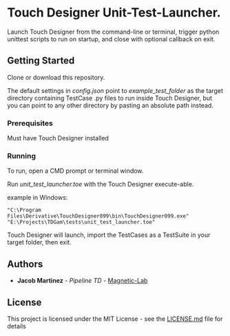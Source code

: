 # Touch Designer Unit-Test-Launcher.

Launch Touch Designer from the command-line or terminal, trigger python unittest scripts to run on startup, and close with optional callback on exit.


## Getting Started

Clone or download this repository.

The default settings in *config.json* point to *example_test_folder* as the target directory containing TestCase .py files to run inside Touch Designer, but you can point to any other directory by pasting an absolute path instead.


### Prerequisites

Must have Touch Designer installed


### Running

To run, open a CMD prompt or terminal window.

Run *unit_test_launcher.toe* with the Touch Designer execute-able.

example in Windows:
```
"C:\Program Files\Derivative\TouchDesigner099\bin\TouchDesigner099.exe" "E:\Projects\TDGam\tests\unit_test_launcher.toe"
```

Touch Designer will launch, import the TestCases as a TestSuite in your target folder, then exit.


## Authors

* **Jacob Martinez** - *Pipeline TD* - [Magnetic-Lab](https://www.magnetic-lab.com)


## License

This project is licensed under the MIT License - see the [LICENSE.md](LICENSE.md) file for details
